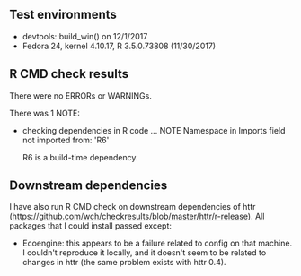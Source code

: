 ## Test environments
* devtools::build_win() on 12/1/2017
* Fedora 24, kernel 4.10.17, R 3.5.0.73808 (11/30/2017)

## R CMD check results
There were no ERRORs or WARNINGs.

There was 1 NOTE:

* checking dependencies in R code ... NOTE
  Namespace in Imports field not imported from: 'R6'

  R6 is a build-time dependency.

## Downstream dependencies
I have also run R CMD check on downstream dependencies of httr
(https://github.com/wch/checkresults/blob/master/httr/r-release).
All packages that I could install passed except:

* Ecoengine: this appears to be a failure related to config on
  that machine. I couldn't reproduce it locally, and it doesn't
  seem to be related to changes in httr (the same problem exists
  with httr 0.4).